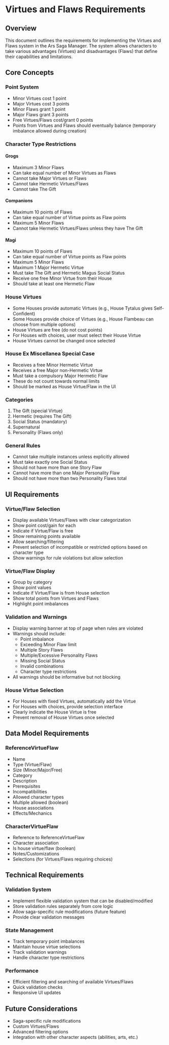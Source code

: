 # Virtues and Flaws Requirements

## Overview

This document outlines the requirements for implementing the Virtues and Flaws system in the Ars Saga Manager. The system allows characters to take various advantages (Virtues) and disadvantages (Flaws) that define their capabilities and limitations.

## Core Concepts

### Point System

- Minor Virtues cost 1 point
- Major Virtues cost 3 points
- Minor Flaws grant 1 point
- Major Flaws grant 3 points
- Free Virtues/Flaws cost/grant 0 points
- Points from Virtues and Flaws should eventually balance (temporary imbalance allowed during creation)

### Character Type Restrictions

#### Grogs

- Maximum 3 Minor Flaws
- Can take equal number of Minor Virtues as Flaws
- Cannot take Major Virtues or Flaws
- Cannot take Hermetic Virtues/Flaws
- Cannot take The Gift

#### Companions

- Maximum 10 points of Flaws
- Can take equal number of Virtue points as Flaw points
- Maximum 5 Minor Flaws
- Cannot take Hermetic Virtues/Flaws unless they have The Gift

#### Magi

- Maximum 10 points of Flaws
- Can take equal number of Virtue points as Flaw points
- Maximum 5 Minor Flaws
- Maximum 1 Major Hermetic Virtue
- Must take The Gift and Hermetic Magus Social Status
- Receive one free Minor Virtue from their House
- Should take at least one Hermetic Flaw

### House Virtues

- Some Houses provide automatic Virtues (e.g., House Tytalus gives Self-Confident)
- Some Houses provide choice of Virtues (e.g., House Flambeau can choose from multiple options)
- House Virtues are free (do not cost points)
- For Houses with choices, user must select their House Virtue
- House Virtues cannot be changed once selected

### House Ex Miscellanea Special Case

- Receives a free Minor Hermetic Virtue
- Receives a free Major non-Hermetic Virtue
- Must take a compulsory Major Hermetic Flaw
- These do not count towards normal limits
- Should be marked as House Virtue/Flaw in the UI

### Categories

1. The Gift (special Virtue)
2. Hermetic (requires The Gift)
3. Social Status (mandatory)
4. Supernatural
5. Personality (Flaws only)

### General Rules

- Cannot take multiple instances unless explicitly allowed
- Must take exactly one Social Status
- Should not have more than one Story Flaw
- Cannot have more than one Major Personality Flaw
- Should not have more than two Personality Flaws total

## UI Requirements

### Virtue/Flaw Selection

- Display available Virtues/Flaws with clear categorization
- Show point cost/gain for each
- Indicate if Virtue/Flaw is free
- Show remaining points available
- Allow searching/filtering
- Prevent selection of incompatible or restricted options based on character type
- Show warnings for rule violations but allow selection

### Virtue/Flaw Display

- Group by category
- Show point values
- Indicate if Virtue/Flaw is from House selection
- Show total points from Virtues and Flaws
- Highlight point imbalances

### Validation and Warnings

- Display warning banner at top of page when rules are violated
- Warnings should include:
  - Point imbalance
  - Exceeding Minor Flaw limit
  - Multiple Story Flaws
  - Multiple/Excessive Personality Flaws
  - Missing Social Status
  - Invalid combinations
  - Character type restrictions
- All warnings should be informative but not blocking

### House Virtue Selection

- For Houses with fixed Virtues, automatically add the Virtue
- For Houses with choices, provide selection interface
- Clearly indicate the House Virtue is free
- Prevent removal of House Virtues once selected

## Data Model Requirements

### ReferenceVirtueFlaw

- Name
- Type (Virtue/Flaw)
- Size (Minor/Major/Free)
- Category
- Description
- Prerequisites
- Incompatibilities
- Allowed character types
- Multiple allowed (boolean)
- House associations
- Effects/Mechanics

### CharacterVirtueFlaw

- Reference to ReferenceVirtueFlaw
- Character association
- Is house virtue/flaw (boolean)
- Notes/Customizations
- Selections (for Virtues/Flaws requiring choices)

## Technical Requirements

### Validation System

- Implement flexible validation system that can be disabled/modified
- Store validation rules separately from core logic
- Allow saga-specific rule modifications (future feature)
- Provide clear validation messages

### State Management

- Track temporary point imbalances
- Maintain house virtue selections
- Track validation warnings
- Handle character type restrictions

### Performance

- Efficient filtering and searching of available Virtues/Flaws
- Quick validation checks
- Responsive UI updates

## Future Considerations

- Saga-specific rule modifications
- Custom Virtues/Flaws
- Advanced filtering options
- Integration with other character aspects (abilities, arts, etc.)
